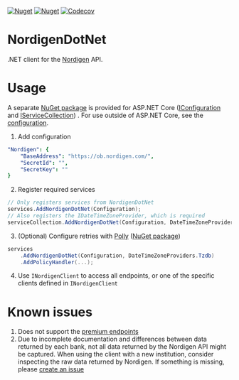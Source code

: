 [![Nuget](https://img.shields.io/nuget/v/VMelnalksnis.NordigenDotNet?label=NordigenDotNet)](https://www.nuget.org/packages/VMelnalksnis.NordigenDotNet/)
[![Nuget](https://img.shields.io/nuget/v/VMelnalksnis.NordigenDotNet.DependencyInjection?label=NordigenDotNet.DependencyInjection)](https://www.nuget.org/packages/VMelnalksnis.NordigenDotNet.DependencyInjection/)
[![Codecov](https://img.shields.io/codecov/c/github/VMelnalksnis/NordigenDotNet)](https://app.codecov.io/gh/VMelnalksnis/NordigenDotNet)

# NordigenDotNet
.NET client for the [Nordigen](https://nordigen.com/en/) API.

# Usage

A separate [NuGet package](https://www.nuget.org/packages/VMelnalksnis.NordigenDotNet.DependencyInjection/)
is provided for ASP.NET Core
([IConfiguration](https://docs.microsoft.com/en-us/dotnet/api/microsoft.extensions.configuration.iconfiguration)
and [IServiceCollection](https://docs.microsoft.com/en-us/dotnet/api/microsoft.extensions.dependencyinjection.iservicecollection))
.
For use outside of ASP.NET Core, see the
[configuration](source/VMelnalksnis.NordigenDotNet.DependencyInjection/ServiceCollectionExtensions.cs).

1. Add configuration

```yaml
"Nordigen": {
    "BaseAddress": "https://ob.nordigen.com/",
    "SecretId": "",
    "SecretKey": ""
}
```

2. Register required services

```csharp
// Only registers services from NordigenDotNet
services.AddNordigenDotNet(Configuration);
// Also registers the IDateTimeZoneProvider, which is required
serviceCollection.AddNordigenDotNet(Configuration, DateTimeZoneProviders.Tzdb);
```

3. (Optional) Configure retries
   with [Polly](https://github.com/App-vNext/Polly) ([NuGet package](https://www.nuget.org/packages/Microsoft.Extensions.Http.Polly))

```csharp
services
	.AddNordigenDotNet(Configuration, DateTimeZoneProviders.Tzdb)
	.AddPolicyHandler(...);
```

4. Use `INordigenClient` to access all endpoints, or one of the specific clients defined in `INordigenClient`

# Known issues

1. Does not support the
   [premium endpoints](https://nordigen.com/en/docs/account-information/integration/parameters-and-responses/#/premium)
2. Due to incomplete documentation and differences between data returned by each bank,
   not all data returned by the Nordigen API might be captured.
   When using the client with a new institution, consider inspecting the raw data returned by Nordigen.
   If something is missing, please [create an issue](https://github.com/VMelnalksnis/NordigenDotNet/issues/new)
